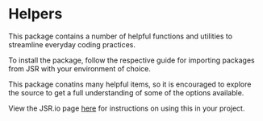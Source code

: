# Helpers

This package contains a number of helpful functions and utilities to streamline everyday coding practices.

To install the package, follow the respective guide for importing packages from JSR with your environment of choice.

This package conatins many helpful items, so it is encouraged to explore the source to get a full understanding of some of the options available.

View the JSR.io page [here](https://jsr.io/@aurellis/helpers) for instructions on using this in your project.
